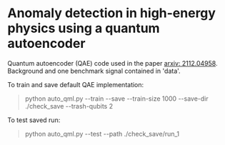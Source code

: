 # Anomaly detection in high-energy physics using a quantum autoencoder
Quantum autoencoder (QAE) code used in the paper [arxiv: 2112.04958](https://arxiv.org/abs/2112.04958).
Background and one benchmark signal contained in 'data'.


To train and save default QAE implementation: 
>python auto_qml.py --train --save --train-size 1000 --save-dir ./check_save --trash-qubits 2 

To test saved run:
>python auto_qml.py --test --path ./check_save/run_1


